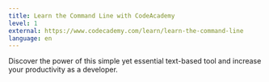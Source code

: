 ```yaml
---
title: Learn the Command Line with CodeAcademy
level: 1
external: https://www.codecademy.com/learn/learn-the-command-line
language: en
---
```


Discover the power of this simple yet essential text-based 
tool and increase your productivity as a developer.
